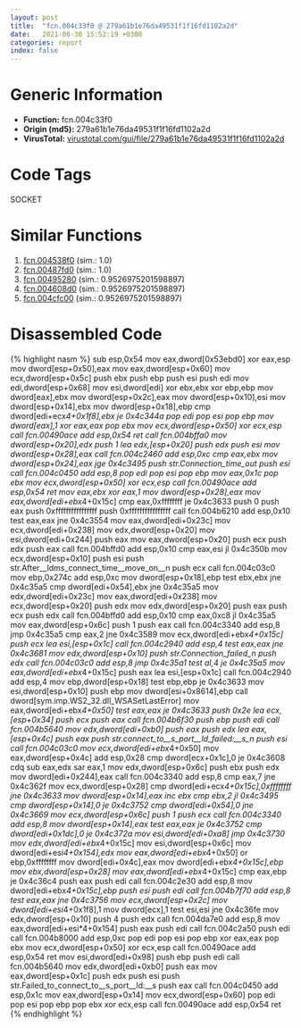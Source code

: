 ```yaml
---
layout: post
title:  "fcn.004c33f0 @ 279a61b1e76da49531f1f16fd1102a2d"
date:   2021-08-30 15:52:19 +0300
categories: report
index: false
---
```


# Generic Information
- **Function:** fcn.004c33f0
- **Origin (md5):** 279a61b1e76da49531f1f16fd1102a2d
- **VirusTotal:** [virustotal.com/gui/file/279a61b1e76da49531f1f16fd1102a2d][virustotal_ref]

# Code Tags
<span class="tag" id="SOCKET">SOCKET</span>


# Similar Functions

1. [fcn.004538f0][similar_1_ref] (sim.: 1.0)
2. [fcn.00487fd0][similar_2_ref] (sim.: 1.0)
3. [fcn.00495280][similar_3_ref] (sim.: 0.9526975201598897)
4. [fcn.004608d0][similar_4_ref] (sim.: 0.9526975201598897)
5. [fcn.004cfc00][similar_5_ref] (sim.: 0.9526975201598897)


# Disassembled Code

{% highlight nasm %}
sub esp,0x54
mov eax,dword[0x53ebd0]
xor eax,esp
mov dword[esp+0x50],eax
mov eax,dword[esp+0x60]
mov ecx,dword[esp+0x5c]
push ebx
push ebp
push esi
push edi
mov edi,dword[esp+0x68]
mov esi,dword[edi]
xor ebx,ebx
xor ebp,ebp
mov dword[eax],ebx
mov dword[esp+0x2c],eax
mov dword[esp+0x10],esi
mov dword[esp+0x14],ebx
mov dword[esp+0x18],ebp
cmp dword[edi+ecx*4+0x1f8],ebx
je 0x4c344a
pop edi
pop esi
pop ebp
mov dword[eax],1
xor eax,eax
pop ebx
mov ecx,dword[esp+0x50]
xor ecx,esp
call fcn.00490ace
add esp,0x54
ret
call fcn.004bffa0
mov dword[esp+0x20],edx
push 1
lea edx,[esp+0x20]
push edx
push esi
mov dword[esp+0x28],eax
call fcn.004c2460
add esp,0xc
cmp eax,ebx
mov dword[esp+0x24],eax
jge 0x4c3495
push str.Connection_time_out
push esi
call fcn.004c0450
add esp,8
pop edi
pop esi
pop ebp
mov eax,0x1c
pop ebx
mov ecx,dword[esp+0x50]
xor ecx,esp
call fcn.00490ace
add esp,0x54
ret
mov eax,ebx
xor eax,1
mov dword[esp+0x28],eax
mov eax,dword[edi+ebx*4+0x15c]
cmp eax,0xffffffff
je 0x4c3633
push 0
push eax
push 0xffffffffffffffff
push 0xffffffffffffffff
call fcn.004b6210
add esp,0x10
test eax,eax
jne 0x4c3554
mov eax,dword[edi+0x23c]
mov ecx,dword[edi+0x238]
mov edx,dword[esp+0x20]
mov esi,dword[edi+0x244]
push eax
mov eax,dword[esp+0x20]
push ecx
push edx
push eax
call fcn.004bffd0
add esp,0x10
cmp eax,esi
jl 0x4c350b
mov ecx,dword[esp+0x10]
push esi
push str.After__ldms_connect_time__move_on__n
push ecx
call fcn.004c03c0
mov ebp,0x274c
add esp,0xc
mov dword[esp+0x18],ebp
test ebx,ebx
jne 0x4c35a5
cmp dword[edi+0x54],ebx
jne 0x4c35a5
mov edx,dword[edi+0x23c]
mov eax,dword[edi+0x238]
mov ecx,dword[esp+0x20]
push edx
mov edx,dword[esp+0x20]
push eax
push ecx
push edx
call fcn.004bffd0
add esp,0x10
cmp eax,0xc8
jl 0x4c35a5
mov eax,dword[esp+0x6c]
push 1
push eax
call fcn.004c3340
add esp,8
jmp 0x4c35a5
cmp eax,2
jne 0x4c3589
mov ecx,dword[edi+ebx*4+0x15c]
push ecx
lea esi,[esp+0x1c]
call fcn.004c2940
add esp,4
test eax,eax
jne 0x4c3681
mov edx,dword[esp+0x10]
push str.Connection_failed_n
push edx
call fcn.004c03c0
add esp,8
jmp 0x4c35a1
test al,4
je 0x4c35a5
mov eax,dword[edi+ebx*4+0x15c]
push eax
lea esi,[esp+0x1c]
call fcn.004c2940
add esp,4
mov ebp,dword[esp+0x18]
test ebp,ebp
je 0x4c3633
mov esi,dword[esp+0x10]
push ebp
mov dword[esi+0x8614],ebp
call dword[sym.imp.WS2_32.dll_WSASetLastError]
mov eax,dword[edi+ebx*4+0x50]
test eax,eax
je 0x4c3633
push 0x2e
lea ecx,[esp+0x34]
push ecx
push eax
call fcn.004b6f30
push ebp
push edi
call fcn.004b5640
mov edx,dword[edi+0xb0]
push eax
push edx
lea eax,[esp+0x4c]
push eax
push str.connect_to__s_port__ld_failed:__s_n
push esi
call fcn.004c03c0
mov ecx,dword[edi+ebx*4+0x50]
mov eax,dword[esp+0x4c]
add esp,0x28
cmp dword[ecx+0x1c],0
je 0x4c3608
cdq
sub eax,edx
sar eax,1
mov edx,dword[esp+0x6c]
push ebx
push edx
mov dword[edi+0x244],eax
call fcn.004c3340
add esp,8
cmp eax,7
jne 0x4c362f
mov ecx,dword[esp+0x28]
cmp dword[edi+ecx*4+0x15c],0xffffffff
jne 0x4c3633
mov dword[esp+0x14],eax
inc ebx
cmp ebx,2
jl 0x4c3495
cmp dword[esp+0x14],0
je 0x4c3752
cmp dword[edi+0x54],0
jne 0x4c3669
mov ecx,dword[esp+0x6c]
push 1
push ecx
call fcn.004c3340
add esp,8
mov dword[esp+0x14],eax
test eax,eax
je 0x4c3752
cmp dword[edi+0x1dc],0
je 0x4c372a
mov esi,dword[edi+0xa8]
jmp 0x4c3730
mov edx,dword[edi+ebx*4+0x15c]
mov esi,dword[esp+0x6c]
mov dword[edi+esi*4+0x154],edx
mov eax,dword[edi+ebx*4+0x50]
or ebp,0xffffffff
mov dword[edi+0x4c],eax
mov dword[edi+ebx*4+0x15c],ebp
mov ebx,dword[esp+0x28]
mov eax,dword[edi+ebx*4+0x15c]
cmp eax,ebp
je 0x4c36c4
push eax
push edi
call fcn.004c2e30
add esp,8
mov dword[edi+ebx*4+0x15c],ebp
push esi
push edi
call fcn.004b7f70
add esp,8
test eax,eax
jne 0x4c3756
mov ecx,dword[esp+0x2c]
mov dword[edi+esi*4+0x1f8],1
mov dword[ecx],1
test esi,esi
jne 0x4c36fe
mov edx,dword[esp+0x10]
push 4
push edx
call fcn.004da7e0
add esp,8
mov eax,dword[edi+esi*4+0x154]
push eax
push edi
call fcn.004c2a50
push edi
call fcn.004b8000
add esp,0xc
pop edi
pop esi
pop ebp
xor eax,eax
pop ebx
mov ecx,dword[esp+0x50]
xor ecx,esp
call fcn.00490ace
add esp,0x54
ret
mov esi,dword[edi+0x98]
push ebp
push edi
call fcn.004b5640
mov edx,dword[edi+0xb0]
push eax
mov eax,dword[esp+0x1c]
push edx
push esi
push str.Failed_to_connect_to__s_port__ld:__s
push eax
call fcn.004c0450
add esp,0x1c
mov eax,dword[esp+0x14]
mov ecx,dword[esp+0x60]
pop edi
pop esi
pop ebp
pop ebx
xor ecx,esp
call fcn.00490ace
add esp,0x54
ret
{% endhighlight %}


[similar_1_ref]: /report/fcn.004538f0@289859175c221b107317af7727d26c17
[similar_2_ref]: /report/fcn.00487fd0@be7fba7cc724acf4ae2900d99e0fc9c3
[similar_3_ref]: /report/fcn.00495280@be7fba7cc724acf4ae2900d99e0fc9c3
[similar_4_ref]: /report/fcn.004608d0@289859175c221b107317af7727d26c17
[similar_5_ref]: /report/fcn.004cfc00@279a61b1e76da49531f1f16fd1102a2d
[virustotal_ref]: https://www.virustotal.com/gui/file/279a61b1e76da49531f1f16fd1102a2d